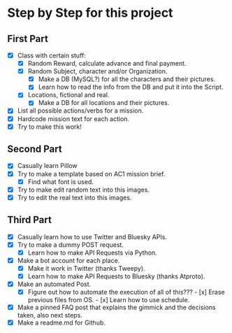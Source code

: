 # Step by Step for this project

## First Part

- [x] Class with certain stuff:
    - [x]  Random Reward, calculate advance and final payment.
    - [x]  Random Subject, character and/or Organization.
        - [x]  Make a DB (MySQL?) for all the characters and their pictures.
        - [x]  Learn how to read the info from the DB and put it into the Script.
    - [x]  Locations, fictional and real.
        - [x]  Make a DB for all locations and their pictures.
- [x]  List all possible actions/verbs for a mission.
- [x]  Hardcode mission text for each action.
- [x]  Try to make this work!

## Second Part

- [x]  Casually learn Pillow
- [x]  Try to make a template based on AC1 mission brief.
    - [x]  Find what font is used.
- [x]  Try to make edit random text into this images.
- [x]  Try to edit the real text into this images.

## Third Part

- [x]  Casually learn how to use Twitter and Bluesky APIs.
- [x]  Try to make a dummy POST request.
    - [x]  Learn how to make API Requests via Python.
- [x]  Make a bot account for each place.
     - [x]  Make it work in Twitter (thanks Tweepy).
     - [x]  Learn how to make API Requests to Bluesky (thanks Atproto). 
- [x]  Make an automated Post.
    - [x]  Figure out how to automate the execution of all of this???
            - [x]  Erase previous files from OS.
            - [x]  Learn how to use schedule.
- [x]  Make a pinned FAQ post that explains the gimmick and the decisions taken, also next steps.
- [x]  Make a readme.md for Github.